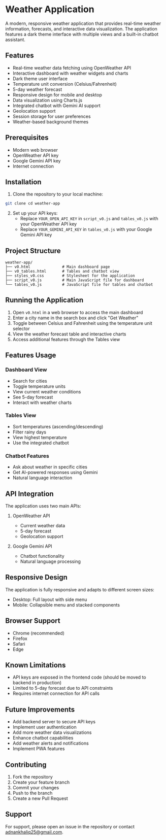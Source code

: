 # Weather Application

A modern, responsive weather application that provides real-time weather information, forecasts, and interactive data visualization. The application features a dark theme interface with multiple views and a built-in chatbot assistant.

## Features

- Real-time weather data fetching using OpenWeather API
- Interactive dashboard with weather widgets and charts
- Dark theme user interface
- Temperature unit conversion (Celsius/Fahrenheit)
- 5-day weather forecast
- Responsive design for mobile and desktop
- Data visualization using Charts.js
- Integrated chatbot with Gemini AI support
- Geolocation support
- Session storage for user preferences
- Weather-based background themes

## Prerequisites

- Modern web browser
- OpenWeather API key
- Google Gemini API key
- Internet connection

## Installation

1. Clone the repository to your local machine:
```bash
git clone cd weather-app
```

2. Set up your API keys:
   - Replace `YOUR_OPEN_API_KEY` in `script_v0.js` and `tables_v0.js` with your OpenWeather API key
   - Replace `YOUR_GEMINI_API_KEY` in `tables_v0.js` with your Google Gemini API key

## Project Structure

```
weather-app/
├── v0.html              # Main dashboard page
├── v0_tables.html       # Tables and chatbot view
├── styles_v0.css        # Stylesheet for the application
├── script_v0.js         # Main JavaScript file for dashboard
└── tables_v0.js         # JavaScript file for tables and chatbot
```

## Running the Application

1. Open `v0.html` in a web browser to access the main dashboard
2. Enter a city name in the search box and click "Get Weather"
3. Toggle between Celsius and Fahrenheit using the temperature unit selector
4. View the weather forecast table and interactive charts
5. Access additional features through the Tables view

## Features Usage

### Dashboard View
- Search for cities
- Toggle temperature units
- View current weather conditions
- See 5-day forecast
- Interact with weather charts

### Tables View
- Sort temperatures (ascending/descending)
- Filter rainy days
- View highest temperature
- Use the integrated chatbot

### Chatbot Features
- Ask about weather in specific cities
- Get AI-powered responses using Gemini
- Natural language interaction

## API Integration

The application uses two main APIs:
1. OpenWeather API
   - Current weather data
   - 5-day forecast
   - Geolocation support

2. Google Gemini API
   - Chatbot functionality
   - Natural language processing

## Responsive Design

The application is fully responsive and adapts to different screen sizes:
- Desktop: Full layout with side menu
- Mobile: Collapsible menu and stacked components

## Browser Support

- Chrome (recommended)
- Firefox
- Safari
- Edge

## Known Limitations

- API keys are exposed in the frontend code (should be moved to backend in production)
- Limited to 5-day forecast due to API constraints
- Requires internet connection for API calls

## Future Improvements

- Add backend server to secure API keys
- Implement user authentication
- Add more weather data visualizations
- Enhance chatbot capabilities
- Add weather alerts and notifications
- Implement PWA features

## Contributing

1. Fork the repository
2. Create your feature branch
3. Commit your changes
4. Push to the branch
5. Create a new Pull Request



## Support

For support, please open an issue in the repository or contact adnankhaliq25@gmail.com.
